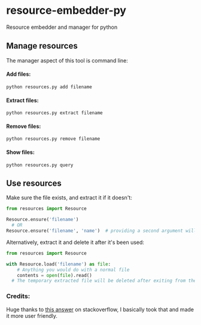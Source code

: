 # resource-embedder-py

Resource embedder and manager for python

## Manage resources

The manager aspect of this tool is command line:

#### Add files:

```
python resources.py add filename
```

#### Extract files:

```
python resources.py extract filename
```

#### Remove files:

```
python resources.py remove filename
```

#### Show files:

```
python resources.py query
```

## Use resources

Make sure the file exists, and extract it if it doesn't:

```python
from resources import Resource

Resource.ensure('filename')
  # OR
Resource.ensure('filename', 'name')  # providing a second argument will print "<name> was not found, extracting..." if the file needs to be extracted
```

Alternatively, extract it and delete it after it's been used:

```python
from resources import Resource

with Resource.load('filename') as file:
    # Anything you would do with a normal file
    contents = open(file).read()
  # The temporary extracted file will be deleted after exiting from the "with" block
```

### Credits:

Huge thanks to [this answer](https://stackoverflow.com/a/39350365) on stackoverflow, I basically took that and made it more user friendly.
